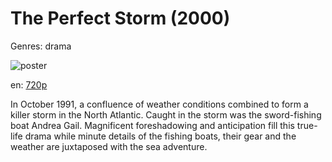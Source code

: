 # The Perfect Storm (2000)

Genres: drama

![poster](http://image.tmdb.org/t/p/w500/uARMPDyjiENKyUz7JRmQmLCH8L5.jpg)

en:
  [720p](magnet:?xt=urn:btih:210642D1F9E8D357953C27E398D021BDC2C41148&tr=udp://glotorrents.pw:6969/announce&tr=udp://tracker.opentrackr.org:1337/announce&tr=udp://torrent.gresille.org:80/announce&tr=udp://tracker.openbittorrent.com:80&tr=udp://tracker.coppersurfer.tk:6969&tr=udp://tracker.leechers-paradise.org:6969&tr=udp://p4p.arenabg.ch:1337&tr=udp://tracker.internetwarriors.net:1337)
  


In October 1991, a confluence of weather conditions combined to form a killer storm in the North Atlantic. Caught in the storm was the sword-fishing boat Andrea Gail. Magnificent foreshadowing and anticipation fill this true-life drama while minute details of the fishing boats, their gear and the weather are juxtaposed with the sea adventure.